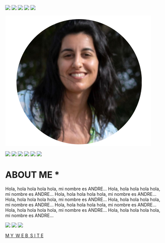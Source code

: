 
![](../images/perezoso.jpg)
![](../images/perezoso.jpg)
![](../images/perezoso.jpg)
![](../images/perezoso.jpg)
![](../images/perezoso.jpg)


![](../images/ABOUT/andre_about.png) 


![](../images/perezoso.jpg)
![](../images/perezoso.jpg)
![](../images/perezoso.jpg)
![](../images/perezoso.jpg)
![](../images/perezoso.jpg)
![](../images/perezoso.jpg)


# ABOUT ME *
Hola, hola hola hola hola,  mi nombre es ANDRE... 
Hola, hola hola hola hola,  mi nombre es ANDRE... 
Hola, hola hola hola hola,  mi nombre es ANDRE... 
Hola, hola hola hola hola,  mi nombre es ANDRE... 
Hola, hola hola hola hola,  mi nombre es ANDRE... 
Hola, hola hola hola hola,  mi nombre es ANDRE... 
Hola, hola hola hola hola,  mi nombre es ANDRE... 
Hola, hola hola hola hola,  mi nombre es ANDRE... 
 
 
![](../images/perezoso.jpg)
![](../images/perezoso.jpg)
![](../images/perezoso.jpg)


 [M Y&ensp;W E B&ensp;S I T E](https://ANDREmaker2025.github.io/andrea-lorieto/)

